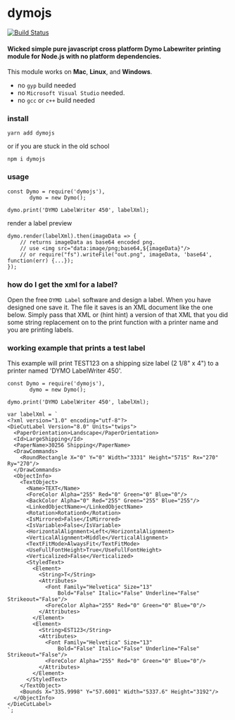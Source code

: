 # dymojs

[![Build Status](https://travis-ci.org/dsandor/dymojs.svg?branch=master)](https://travis-ci.org/dsandor/dymojs)

#### Wicked simple pure javascript cross platform Dymo Labewriter printing module for Node.js with no platform dependencies.

This module works on **Mac**, **Linux**, and **Windows**.
 
 - no `gyp` build needed
 - no `Microsoft Visual Studio` needed.
 - no `gcc` or `c++` build needed 

### install

```
yarn add dymojs
```

or if you are stuck in the old school

```
npm i dymojs
```

### usage

```
const Dymo = require('dymojs'),
	   dymo = new Dymo();

dymo.print('DYMO LabelWriter 450', labelXml);
```

render a label preview

```
dymo.render(labelXml).then(imageData => {
	// returns imageData as base64 encoded png.
	// use <img src="data:image/png;base64,${imageData}"/>
	// or require("fs").writeFile("out.png", imageData, 'base64', function(err) {...});
});
```

### how do I get the xml for a label?
Open the free `DYMO Label` software and design a label.  When you have designed one save it.  The file it saves is an XML document like the one below.  Simply pass that XML or (hint hint) a version of that XML that you did some string replacement on to the print function with a printer name and you are printing labels.

### working example that prints a test label
This example will print TEST123 on a shipping size label (2 1/8" x 4") to a printer named 'DYMO LabelWriter 450'. 

```
const Dymo = require('dymojs'),
	   dymo = new Dymo();

dymo.print('DYMO LabelWriter 450', labelXml);

var labelXml = `
<?xml version="1.0" encoding="utf-8"?>
<DieCutLabel Version="8.0" Units="twips">
  <PaperOrientation>Landscape</PaperOrientation>
  <Id>LargeShipping</Id>
  <PaperName>30256 Shipping</PaperName>
  <DrawCommands>
    <RoundRectangle X="0" Y="0" Width="3331" Height="5715" Rx="270" Ry="270"/>
  </DrawCommands>
  <ObjectInfo>
    <TextObject>
      <Name>TEXT</Name>
      <ForeColor Alpha="255" Red="0" Green="0" Blue="0"/>
      <BackColor Alpha="0" Red="255" Green="255" Blue="255"/>
      <LinkedObjectName></LinkedObjectName>
      <Rotation>Rotation0</Rotation>
      <IsMirrored>False</IsMirrored>
      <IsVariable>False</IsVariable>
      <HorizontalAlignment>Left</HorizontalAlignment>
      <VerticalAlignment>Middle</VerticalAlignment>
      <TextFitMode>AlwaysFit</TextFitMode>
      <UseFullFontHeight>True</UseFullFontHeight>
      <Verticalized>False</Verticalized>
      <StyledText>
        <Element>
          <String>T</String>
          <Attributes>
            <Font Family="Helvetica" Size="13" 
            	Bold="False" Italic="False" Underline="False" Strikeout="False"/>
            <ForeColor Alpha="255" Red="0" Green="0" Blue="0"/>
          </Attributes>
        </Element>
        <Element>
          <String>EST123</String>
          <Attributes>
            <Font Family="Helvetica" Size="13" 
            	Bold="False" Italic="False" Underline="False" Strikeout="False"/>
            <ForeColor Alpha="255" Red="0" Green="0" Blue="0"/>
          </Attributes>
        </Element>
      </StyledText>
    </TextObject>
    <Bounds X="335.9998" Y="57.6001" Width="5337.6" Height="3192"/>
  </ObjectInfo>
</DieCutLabel>
`;
```
										
